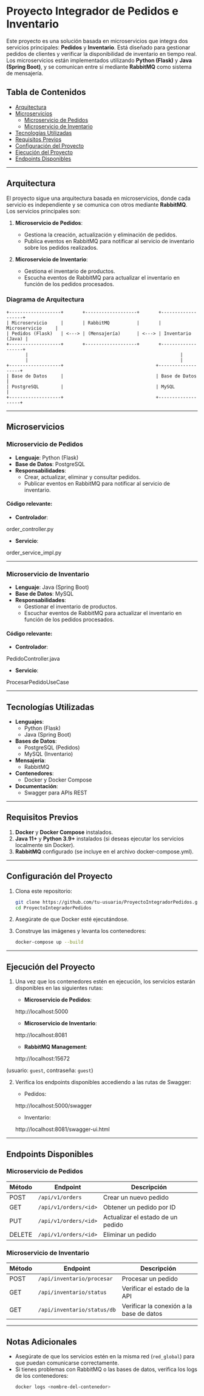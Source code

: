 # Proyecto Integrador de Pedidos e Inventario

Este proyecto es una solución basada en microservicios que integra dos servicios principales: **Pedidos** y **Inventario**. Está diseñado para gestionar pedidos de clientes y verificar la disponibilidad de inventario en tiempo real. Los microservicios están implementados utilizando **Python (Flask)** y **Java (Spring Boot)**, y se comunican entre sí mediante **RabbitMQ** como sistema de mensajería.

## Tabla de Contenidos
- [Arquitectura](#arquitectura)
- [Microservicios](#microservicios)
  - [Microservicio de Pedidos](#microservicio-de-pedidos)
  - [Microservicio de Inventario](#microservicio-de-inventario)
- [Tecnologías Utilizadas](#tecnologías-utilizadas)
- [Requisitos Previos](#requisitos-previos)
- [Configuración del Proyecto](#configuración-del-proyecto)
- [Ejecución del Proyecto](#ejecución-del-proyecto)
- [Endpoints Disponibles](#endpoints-disponibles)

---

## Arquitectura

El proyecto sigue una arquitectura basada en microservicios, donde cada servicio es independiente y se comunica con otros mediante **RabbitMQ**. Los servicios principales son:

1. **Microservicio de Pedidos**:
   - Gestiona la creación, actualización y eliminación de pedidos.
   - Publica eventos en RabbitMQ para notificar al servicio de inventario sobre los pedidos realizados.

2. **Microservicio de Inventario**:
   - Gestiona el inventario de productos.
   - Escucha eventos de RabbitMQ para actualizar el inventario en función de los pedidos procesados.

### Diagrama de Arquitectura

```plaintext
+-------------------+       +-------------------+       +-------------------+
| Microservicio     |       | RabbitMQ          |       | Microservicio     |
| Pedidos (Flask)   | <---> | (Mensajería)      | <---> | Inventario (Java) |
+-------------------+       +-------------------+       +-------------------+
       |                                                        |
       |                                                        |
+-------------------+                                  +-------------------+
| Base de Datos     |                                  | Base de Datos     |
| PostgreSQL        |                                  | MySQL             |
+-------------------+                                  +-------------------+
```

---

## Microservicios

### Microservicio de Pedidos
- **Lenguaje**: Python (Flask)
- **Base de Datos**: PostgreSQL
- **Responsabilidades**:
  - Crear, actualizar, eliminar y consultar pedidos.
  - Publicar eventos en RabbitMQ para notificar al servicio de inventario.

#### Código relevante:
- **Controlador**: 

order_controller.py


- **Servicio**: 

order_service_impl.py



---

### Microservicio de Inventario
- **Lenguaje**: Java (Spring Boot)
- **Base de Datos**: MySQL
- **Responsabilidades**:
  - Gestionar el inventario de productos.
  - Escuchar eventos de RabbitMQ para actualizar el inventario en función de los pedidos procesados.

#### Código relevante:
- **Controlador**: 

PedidoController.java


- **Servicio**: 

ProcesarPedidoUseCase



---

## Tecnologías Utilizadas

- **Lenguajes**:
  - Python (Flask)
  - Java (Spring Boot)
- **Bases de Datos**:
  - PostgreSQL (Pedidos)
  - MySQL (Inventario)
- **Mensajería**:
  - RabbitMQ
- **Contenedores**:
  - Docker y Docker Compose
- **Documentación**:
  - Swagger para APIs REST

---

## Requisitos Previos

1. **Docker** y **Docker Compose** instalados.
2. **Java 11+** y **Python 3.9+** instalados (si deseas ejecutar los servicios localmente sin Docker).
3. **RabbitMQ** configurado (se incluye en el archivo docker-compose.yml).

---

## Configuración del Proyecto

1. Clona este repositorio:
   ```bash
   git clone https://github.com/tu-usuario/ProyectoIntegradorPedidos.git
   cd ProyectoIntegradorPedidos
   ```

2. Asegúrate de que Docker esté ejecutándose.

3. Construye las imágenes y levanta los contenedores:
   ```bash
   docker-compose up --build
   ```

---

## Ejecución del Proyecto

1. Una vez que los contenedores estén en ejecución, los servicios estarán disponibles en las siguientes rutas:
   - **Microservicio de Pedidos**: 

    http://localhost:5000


   - **Microservicio de Inventario**: 

    http://localhost:8081


   - **RabbitMQ Management**: 

    http://localhost:15672

 (usuario: `guest`, contraseña: `guest`)

2. Verifica los endpoints disponibles accediendo a las rutas de Swagger:
   - Pedidos: 

    http://localhost:5000/swagger


   - Inventario: 

    http://localhost:8081/swagger-ui.html



---

## Endpoints Disponibles

### Microservicio de Pedidos
| Método | Endpoint              | Descripción                          |
|--------|-----------------------|--------------------------------------|
| POST   | `/api/v1/orders`      | Crear un nuevo pedido                |
| GET    | `/api/v1/orders/<id>` | Obtener un pedido por ID             |
| PUT    | `/api/v1/orders/<id>` | Actualizar el estado de un pedido    |
| DELETE | `/api/v1/orders/<id>` | Eliminar un pedido                   |

### Microservicio de Inventario
| Método | Endpoint              | Descripción                          |
|--------|-----------------------|--------------------------------------|
| POST   | `/api/inventario/procesar` | Procesar un pedido                  |
| GET    | `/api/inventario/status`   | Verificar el estado de la API       |
| GET    | `/api/inventario/status/db` | Verificar la conexión a la base de datos |


---

## Notas Adicionales

- Asegúrate de que los servicios estén en la misma red (`red_global`) para que puedan comunicarse correctamente.
- Si tienes problemas con RabbitMQ o las bases de datos, verifica los logs de los contenedores:
  ```bash
  docker logs <nombre-del-contenedor>
  ```
